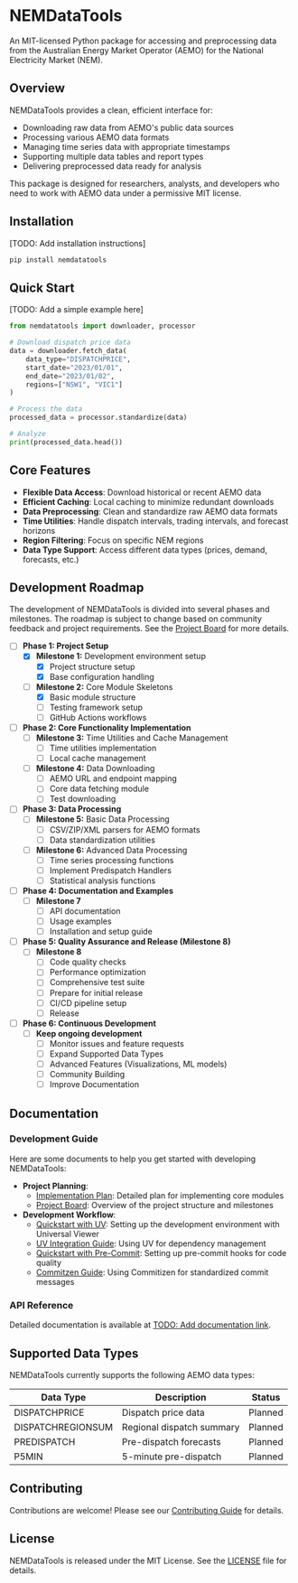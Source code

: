 # NEMDataTools

An MIT-licensed Python package for accessing and preprocessing data from the Australian Energy Market Operator (AEMO) for the National Electricity Market (NEM).

## Overview

NEMDataTools provides a clean, efficient interface for:
- Downloading raw data from AEMO's public data sources
- Processing various AEMO data formats
- Managing time series data with appropriate timestamps
- Supporting multiple data tables and report types
- Delivering preprocessed data ready for analysis

This package is designed for researchers, analysts, and developers who need to work with AEMO data under a permissive MIT license.

## Installation

[TODO: Add installation instructions]

```bash
pip install nemdatatools
```

## Quick Start

[TODO: Add a simple example here]

```python
from nemdatatools import downloader, processor

# Download dispatch price data
data = downloader.fetch_data(
    data_type="DISPATCHPRICE",
    start_date="2023/01/01",
    end_date="2023/01/02",
    regions=["NSW1", "VIC1"]
)

# Process the data
processed_data = processor.standardize(data)

# Analyze
print(processed_data.head())
```

## Core Features

- **Flexible Data Access**: Download historical or recent AEMO data
- **Efficient Caching**: Local caching to minimize redundant downloads
- **Data Preprocessing**: Clean and standardize raw AEMO data formats
- **Time Utilities**: Handle dispatch intervals, trading intervals, and forecast horizons
- **Region Filtering**: Focus on specific NEM regions
- **Data Type Support**: Access different data types (prices, demand, forecasts, etc.)

## Development Roadmap

The development of NEMDataTools is divided into several phases and milestones. The roadmap is subject to change based on community feedback and project requirements. See the [Project Board](./docs/dev/project-structure.md) for more details.

- [ ] **Phase 1: Project Setup**
    - [x] **Milestone 1:** Development environment setup
        - [x] Project structure setup
        - [x] Base configuration handling
    - [ ] **Milestone 2:** Core Module Skeletons
        - [x] Basic module structure
        - [ ] Testing framework setup
        - [ ] GitHub Actions workflows

- [ ] **Phase 2: Core Functionality Implementation**
    - [ ] **Milestone 3:** Time Utilities and Cache Management
        - [ ] Time utilities implementation
        - [ ] Local cache management
    - [ ] **Milestone 4:** Data Downloading
        - [ ] AEMO URL and endpoint mapping
        - [ ] Core data fetching module
        - [ ] Test downloading

- [ ] **Phase 3: Data Processing**
    - [ ] **Milestone 5:** Basic Data Processing
        - [ ] CSV/ZIP/XML parsers for AEMO formats
        - [ ] Data standardization utilities
    - [ ] **Milestone 6:** Advanced Data Processing
        - [ ] Time series processing functions
        - [ ] Implement Predispatch Handlers
        - [ ] Statistical analysis functions

- [ ] **Phase 4: Documentation and Examples**
    - [ ] **Milestone 7**
        - [ ] API documentation
        - [ ] Usage examples
        - [ ] Installation and setup guide

- [ ] **Phase 5: Quality Assurance and Release (Milestone 8)**
    - [ ] **Milestone 8**
        - [ ] Code quality checks
        - [ ] Performance optimization
        - [ ] Comprehensive test suite
        - [ ] Prepare for initial release
        - [ ] CI/CD pipeline setup
        - [ ] Release

- [ ] **Phase 6: Continuous Development**
    - [ ] **Keep ongoing development**
        - [ ] Monitor issues and feature requests
        - [ ] Expand Supported Data Types
        - [ ] Advanced Features (Visualizations, ML models)
        - [ ] Community Building
        - [ ] Improve Documentation

## Documentation

### Development Guide

Here are some documents to help you get started with developing NEMDataTools:

- **Project Planning**:
    - [Implementation Plan](./docs/dev/implementation-plan.md): Detailed plan for implementing core modules
    - [Project Board](./docs/dev/project-structure.md): Overview of the project structure and milestones
- **Development Workflow**:
    - [Quickstart with UV](./docs/dev/quickstart-with-uv.md): Setting up the development environment with Universal Viewer
    - [UV Integration Guide](./docs/dev/uv-integration.md): Using UV for dependency management
    - [Quickstart with Pre-Commit](./docs/dev/quickstart-with-pre-commit.md): Setting up pre-commit hooks for code quality
    - [Commitzen Guide](./docs/dev/commitzen-guide.md): Using Commitizen for standardized commit messages

### API Reference

Detailed documentation is available at [TODO: Add documentation link]().


## Supported Data Types

NEMDataTools currently supports the following AEMO data types:

| Data Type | Description | Status |
|-----------|-------------|--------|
| DISPATCHPRICE | Dispatch price data | Planned |
| DISPATCHREGIONSUM | Regional dispatch summary | Planned |
| PREDISPATCH | Pre-dispatch forecasts | Planned |
| P5MIN | 5-minute pre-dispatch | Planned |

## Contributing

Contributions are welcome! Please see our [Contributing Guide](CONTRIBUTING.md) for details.

## License

NEMDataTools is released under the MIT License. See the [LICENSE](LICENSE) file for details.
